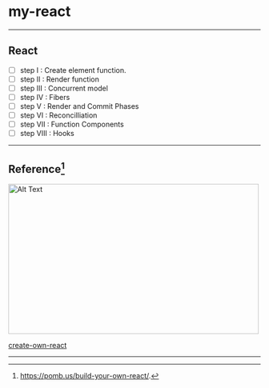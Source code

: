 # my-react

---

## React

- [ ] step I : Create element function.
- [ ] step II : Render function
- [ ] step III : Concurrent model
- [ ] step IV : Fibers
- [ ] step V : Render and Commit Phases
- [ ] step VI : Reconcilliation
- [ ] step VII : Function Components
- [ ] step VIII : Hooks

---

## Reference[^1]

<img src="https://www.freecodecamp.org/news/content/images/size/w2000/2021/06/Ekran-Resmi-2019-11-18-18.08.13.png" alt="Alt Text" style="width:500px; height:300px;">

[create-own-react](https://pomb.us/build-your-own-react/)

---

[^1]: https://pomb.us/build-your-own-react/.
